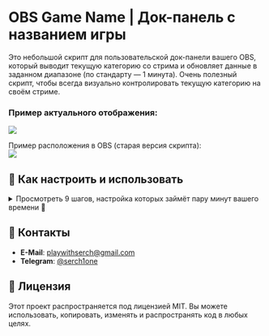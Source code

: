# OBS Game Name | Док-панель с названием игры

Это небольшой скрипт для пользовательской док-панели вашего OBS, который выводит текущую категорию со стрима и обновляет данные в заданном диапазоне (по стандарту — 1 минута). Очень полезный скрипт, чтобы всегда визуально контролировать текущую категорию на своём стриме.
### Пример актуального отображения:
![](https://i.imgur.com/rFxHzfl.png)<br>

Пример расположения в OBS (старая версия скрипта):<br>
![](https://i.imgur.com/j7m6oKg.png)

## 🚀 Как настроить и использовать

<details>
<summary>Просмотреть 9 шагов, настройка которых займёт пару минут вашего времени 🤝</summary>

1. [Скачайте файл](https://github.com/s3r4tv/obs-game-name/releases/download/release/obs-game-name.html) `obs-game-name.html`.
2. Откройте файл в браузере, там будет "Loading error".
3. Перейдите на сайт [Twitch Token Generator](https://twitchtokengenerator.com) и выберите **Custom Scope Token** во всплывающем окне.
4. Пролистайте до "Available Token Scopes" и активируйте эти 3 опции:
   - `channel:read:subscriptions`
   - `user:read:broadcast`
   - `channel:read:editors`

![](https://i.imgur.com/EZrbSO8.png)

5. Нажмите на зелёную кнопку **Generate Token**:<br>
![](https://i.imgur.com/roLvIcC.png)

6. После авторизации на Twitch, нажмите на фиолетовую кнопку для разрешений:<br>
![](https://i.imgur.com/Kz4UhT8.png)

7. Вернувшись на сайт Token Generator, скопируйте следующие токены:
   - `Access Token`
   - `Client ID`

![](https://i.imgur.com/ZQ4Fm3d.png)

8. Откройте `obs-game-name.html` любым редактором и вставьте токены в нужные поля, указав ещё и свой логин:

```javascript
const clientId = "YOU_CLIENT_ID";
const accessToken = "YOU_ACCESS_TOKEN"; 
const username = "you_channel_name"; // ex. playwithserch
```
9. Сохраните файл `obs-game-name.html` и обновите ранее открытую страницу в браузере.<br>Если всё сделано верно, то в нём отобразится текущая категория вашего Twitch канала.

![](https://i.imgur.com/Bfhzoqu.png)

10. Откройте OBS, затем перейдите в **Док-панели → Пользовательские док-панели браузера**. Укажите название вашей панели и путь к файлу `obs-game-name.html`. Нажмите **Применить** и разместите панель в удобном месте.

![](https://i.imgur.com/nGJEhp9.png)

</details>

## 📡 Контакты

- **E-Mail**: [playwithserch@gmail.com](mailto:playwithserch@gmail.com)
- **Telegram**: [@serch1one](https://t.me/serch1one)


## 📄 Лицензия
Этот проект распространяется под лицензией MIT. Вы можете использовать, копировать, изменять и распространять код в любых целях.

